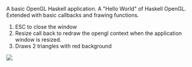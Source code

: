 A basic OpenGL Haskell application. A "Hello World" of Haskell OpenGL.  
Extended with basic callbacks and frawing functions. 
1) ESC to close the window
2) Resize call back to redraw the opengl context when the application window is resized.
3) Draws 2 triangles with red background

![](https://raw.github.com/madjestic/Haskell-OpenGL-Tutorial/master/tutorial02/output.png)
